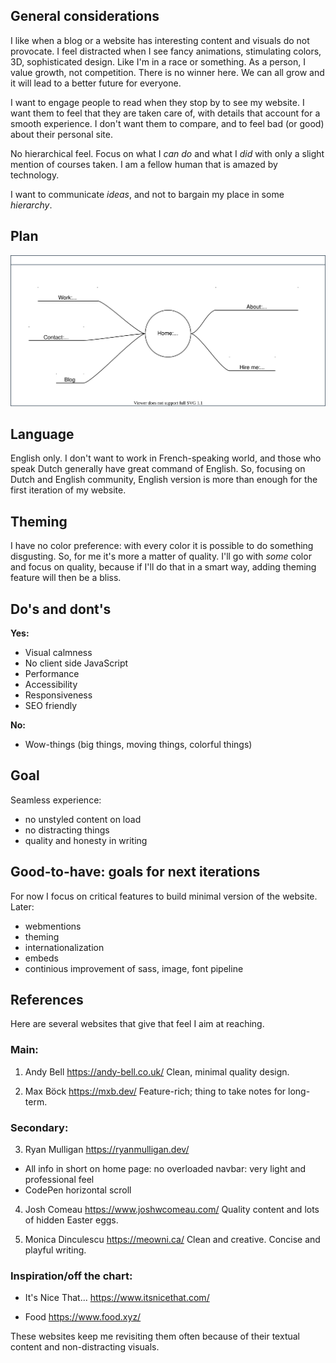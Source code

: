 ## General considerations

I like when a blog or a website has interesting content and visuals do not provocate. I feel distracted when I see fancy animations, stimulating colors, 3D, sophisticated design. Like I'm in a race or something. As a person, I value growth, not competition. There is no winner here. We can all grow and it will lead to a better future for everyone.

I want to engage people to read when they stop by to see my website. I want them to feel that they are taken care of, with details that account for a smooth experience. I don't want them to compare, and to feel bad (or good) about their personal site. 

No hierarchical feel. Focus on what I *can do* and what I *did* with only a slight mention of courses taken.
I am a fellow human that is amazed by technology.

I want to communicate *ideas*, and not to bargain my place in some *hierarchy*.


## Plan

![sitemap](./cahier.svg)


## Language

English only. I don't want to work in French-speaking world, and those who speak Dutch generally have great command of English. So, focusing on Dutch and English community, English version is more than enough for the first iteration of my website. 


## Theming

I have no color preference: with every color it is possible to do something disgusting. So, for me it's more a matter of quality. I'll go with *some* color and focus on quality, because if I'll do that in a smart way, adding theming feature will then be a bliss.

## Do's and dont's

__Yes:__
* Visual calmness
* No client side JavaScript
* Performance
* Accessibility
* Responsiveness
* SEO friendly

__No:__
* Wow-things (big things, moving things, colorful things)


## Goal

Seamless experience:
- no unstyled content on load
- no distracting things
- quality and honesty in writing


## Good-to-have: goals for next iterations

For now I focus on critical features to build minimal version of the website. 
Later:
- webmentions
- theming
- internationalization
- embeds
- continious improvement of sass, image, font pipeline 


## References

Here are several websites that give that feel I aim at reaching.

### Main:
1. Andy Bell
https://andy-bell.co.uk/
Clean, minimal quality design.

2. Max Böck
https://mxb.dev/
Feature-rich; thing to take notes for long-term.

### Secondary:

3. Ryan Mulligan
https://ryanmulligan.dev/
- All info in short on home page: no overloaded navbar: very light and professional feel
- CodePen horizontal scroll

4. Josh Comeau
https://www.joshwcomeau.com/
Quality content and lots of hidden Easter eggs.

5. Monica Dinculescu
https://meowni.ca/
Clean and creative. Concise and playful writing.
 
### Inspiration/off the chart: 
- It's Nice That...
https://www.itsnicethat.com/

- Food 
https://www.food.xyz/

These websites keep me revisiting them often because of their textual content and non-distracting visuals.




